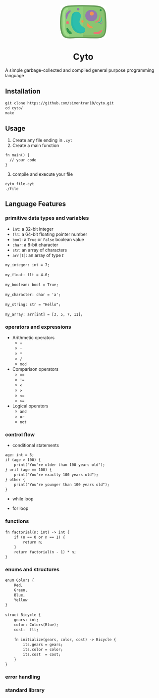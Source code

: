 <div align="center">
  <img width="150px" src="cyto.png">
  <h1>Cyto</h1>
</div>

A simple garbage-collected and compiled general purpose programming language

## Installation

```
git clone https://github.com/simontran10/cyto.git
cd cyto/
make
```

## Usage

1. Create any file ending in `.cyt`
2. Create a main function
```
fn main() {
  // your code
}
```
3. compile and execute your file
```
cyto file.cyt
./file
```

## Language Features

### primitive data types and variables 

- `int`: a 32-bit integer
- `flt`: a 64-bit floating pointer number
- `bool`: a `True` or `False` boolean value
- `char`: a 8-bit character
- `str`: an array of characters
- `arr[t]`: an array of type *t*

```
my_integer: int = 7;

my_float: flt = 4.0;

my_boolean: bool = True;

my_character: char = 'a';

my_string: str = "Hello";

my_array: arr[int] = [3, 5, 7, 11];
```

### operators and expressions

- Arithmetic operators
    - `+`
    - `-`
    - `*`
    - `/`
    - `mod`
- Comparison operators
  - `==`
  - `!=`
  - `<`
  - `>`
  - `<=`
  - `>=`
- Logical operators
  - `and`
  - `or`
  - `not`

### control flow

- conditional statements

```
age: int = 5;
if (age > 100) {
    print("You're older than 100 years old");
} orif (age == 100) {
    print("You're exactly 100 years old");
} other {
    print("You're younger than 100 years old");
}
```

- while loop

- for loop

### functions

```
fn factorial(n: int) -> int {
    if (n == 0 or n == 1) {
        return n;    
    }
    return factorial(n - 1) * n;
}
```

### enums and structures 

```
enum Colors {
    Red,
    Green,
    Blue,
    Yellow
}

struct Bicycle {
    gears: int;
    color: Colors(Blue);
    cost:  flt;

    fn initialize(gears, color, cost) -> Bicycle {
        its.gears = gears;
        its.color = color;
        its.cost  = cost;
    }
}
```


### error handling

### standard library
